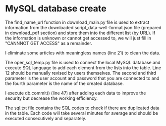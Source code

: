 # MySQL database create

The find_name_url function in download_main.py file is used to extract information from the downloaded script_data-well-format.json file (prepared in download_pdf section) and store them into the different list (by URL). If the information is unknown or cannot get accessed to, we will just fill in "CANNNOT GET ACCESS" as a remainder. 

I eliminate some articles with meaningless names (line 21) to clean the data. 

The oper_sql_temp.py file is used to connect the local MySQL database and execute SQL language to add each element from the lists into the table. Line 12 should be manually revised by users themselves. The second and third parameter is the user account and password that you are connected to and the fourth parameter is the name of the created database. 

I execute db.commit() (line 47) after adding each data to improve the security but decrease the working efficiency. 

The sql.txt file contains the SQL codes to check if there are duplicated data in the table. Each code will take several minutes for average and should be executed consecutively and separately. 


